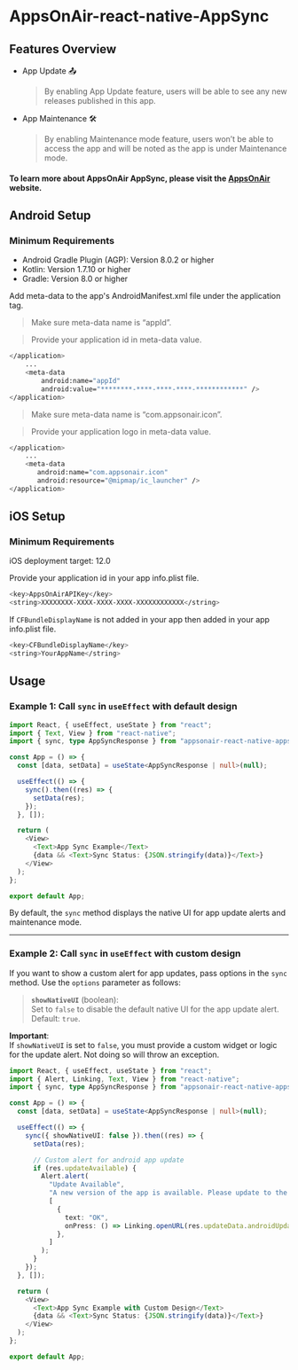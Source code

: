 # AppsOnAir-react-native-AppSync

## Features Overview

- App Update 📤

  > By enabling App Update feature, users will be able to see any new releases published in this app.

- App Maintenance 🛠️
  > By enabling Maintenance mode feature, users won’t be able to access the app and will be noted as the app is under Maintenance mode.

#### To learn more about AppsOnAir AppSync, please visit the [AppsOnAir](https://documentation.appsonair.com) website.

## Android Setup

### Minimum Requirements

- Android Gradle Plugin (AGP): Version 8.0.2 or higher
- Kotlin: Version 1.7.10 or higher
- Gradle: Version 8.0 or higher

Add meta-data to the app's AndroidManifest.xml file under the application tag.

> Make sure meta-data name is “appId”.

> Provide your application id in meta-data value.

```sh
</application>
    ...
    <meta-data
        android:name="appId"
        android:value="********-****-****-****-************" />
</application>
```

> Make sure meta-data name is “com.appsonair.icon”.

> Provide your application logo in meta-data value.

```sh
</application>
    ...
    <meta-data
       android:name="com.appsonair.icon"
       android:resource="@mipmap/ic_launcher" />
</application>
```

## iOS Setup

### Minimum Requirements

iOS deployment target: 12.0

Provide your application id in your app info.plist file.

```sh
<key>AppsOnAirAPIKey</key>
<string>XXXXXXXX-XXXX-XXXX-XXXX-XXXXXXXXXXXX</string>
```

If `CFBundleDisplayName` is not added in your app then added in your app info.plist file.

```sh
<key>CFBundleDisplayName</key>
<string>YourAppName</string>
```

## Usage

### Example 1: Call `sync` in `useEffect` with default design

```typescript
import React, { useEffect, useState } from "react";
import { Text, View } from "react-native";
import { sync, type AppSyncResponse } from "appsonair-react-native-appsync";

const App = () => {
  const [data, setData] = useState<AppSyncResponse | null>(null);

  useEffect(() => {
    sync().then((res) => {
      setData(res);
    });
  }, []);

  return (
    <View>
      <Text>App Sync Example</Text>
      {data && <Text>Sync Status: {JSON.stringify(data)}</Text>}
    </View>
  );
};

export default App;
```

By default, the `sync` method displays the native UI for app update alerts and maintenance mode.

---

### Example 2: Call `sync` in `useEffect` with custom design

If you want to show a custom alert for app updates, pass options in the `sync` method. Use the `options` parameter as follows:

> **`showNativeUI`** (boolean):  
>  Set to `false` to disable the default native UI for the app update alert.  
>  Default: `true`.

**Important**:  
If `showNativeUI` is set to `false`, you must provide a custom widget or logic for the update alert. Not doing so will throw an exception.

```typescript
import React, { useEffect, useState } from "react";
import { Alert, Linking, Text, View } from "react-native";
import { sync, type AppSyncResponse } from "appsonair-react-native-appsync";

const App = () => {
  const [data, setData] = useState<AppSyncResponse | null>(null);

  useEffect(() => {
    sync({ showNativeUI: false }).then((res) => {
      setData(res);

      // Custom alert for android app update
      if (res.updateAvailable) {
        Alert.alert(
          "Update Available",
          "A new version of the app is available. Please update to the latest version.",
          [
            {
              text: "OK",
              onPress: () => Linking.openURL(res.updateData.androidUpdateLink!),
            },
          ]
        );
      }
    });
  }, []);

  return (
    <View>
      <Text>App Sync Example with Custom Design</Text>
      {data && <Text>Sync Status: {JSON.stringify(data)}</Text>}
    </View>
  );
};

export default App;
```
